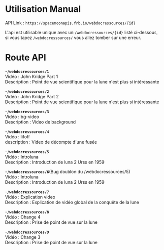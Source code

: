 # Utilisation Manual
API Link : `https://spacemoonapis.frb.io/webdocressources/{id}`

L'api est utilisable unique avec un `/webdocressources/{id}` listé ci-dessous, si vous tapez `/webdocressources/` vous allez tomber sur une erreur.

# Route API

-**`/webdocressources/1`**<br/>
 Vidéo : John Kridge Part 1<br/>
 Description : Point de vue scientifique pour la lune n'est plus si intéressante<br/>
 
 -**`/webdocressources/2`**<br/>
  Vidéo : John Kridge Part 2<br/>
 Description : Point de vue scientifique pour la lune n'est plus si intéressante<br/>
 
-**`/webdocressources/3`**<br/>
 Vidéo : bg-video<br/>
 Description : Video de background<br/>
 
-**`/webdocressources/4`**<br/>
Vidéo : lifoff<br/>
description : Video de décompte d'une fusée<br/>

-**`/webdocressources/5`**<br/>
Vidéo : Introluna<br/>
Description : Introduction de luna 2 Urss en 1959<br/>

-**`/webdocressources/6`**(Bug doublon du /webdocressources/5)<br/>
Vidéo : Introluna<br/>
Description : Introduction de luna 2 Urss en 1959<br/>

-**`/webdocressources/7`**<br/>
Vidéo : Explication video<br/>
Description : Explication de vidéo global de la conquête de la lune<br/>

-**`/webdocressources/8`**<br/>
Vidéo : Change 4 <br/>
Description : Prise de point de vue sur la lune<br/>

-**`/webdocressources/9`**<br/>
Vidéo : Change 3<br/>
Description : Prise de point de vue sur la lune<br/>
